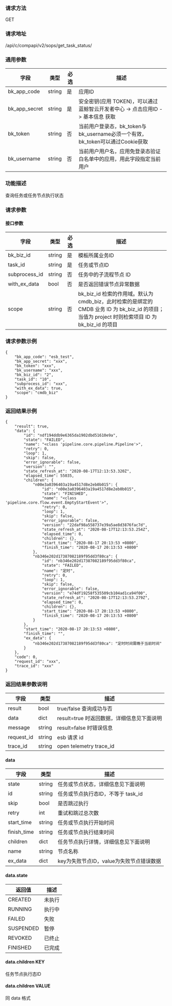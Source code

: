 
### 请求方法

GET


### 请求地址

/api/c/compapi/v2/sops/get_task_status/


### 通用参数

| 字段 | 类型 | 必选 |  描述 |
|-----------|------------|--------|------------|
| bk_app_code  |  string    | 是 | 应用ID     |
| bk_app_secret|  string    | 是 | 安全密钥(应用 TOKEN)，可以通过 蓝鲸智云开发者中心 -> 点击应用ID -> 基本信息 获取 |
| bk_token     |  string    | 否 | 当前用户登录态，bk_token与bk_username必须一个有效，bk_token可以通过Cookie获取 |
| bk_username  |  string    | 否 | 当前用户用户名，应用免登录态验证白名单中的应用，用此字段指定当前用户 |


### 功能描述

查询任务或任务节点执行状态

### 请求参数

#### 接口参数

| 字段          |  类型       | 必选   |  描述            |
|---------------|------------|--------|------------------|
|   bk_biz_id   |   string   |   是   |  模板所属业务ID   |
|   task_id     |   string   |   是   |  任务或节点ID     |
|   subprocess_id |   string   |   否   |  任务中的子流程节点 ID   |
|   with_ex_data     |   bool   |   否   |  是否返回错误节点异常数据 |
| scope | string | 否 | bk_biz_id 检索的作用域。默认为 cmdb_biz，此时检索的是绑定的 CMDB 业务 ID 为 bk_biz_id 的项目；当值为 project 时则检索项目 ID 为 bk_biz_id 的项目|

### 请求参数示例

```
{
    "bk_app_code": "esb_test",
    "bk_app_secret": "xxx",
    "bk_token": "xxx",
    "bk_username": "xxx",
    "bk_biz_id": "2",
    "task_id": "10",
    "subprocess_id": "xxx",
    "with_ex_data": true,
    "scope": "cmdb_biz"
}
```

### 返回结果示例

```
{
    "result": true,
    "data": {
        "id": "ndf194ddb9e6365da1902dbd51610e9a",
        "state": "FAILED",
        "name": "<class 'pipeline.core.pipeline.Pipeline'>",
        "retry": 0,
        "loop": 1,
        "skip": false,
        "error_ignorable": false,
        "version": "",
        "state_refresh_at": "2020-08-17T12:13:53.320Z",
        "elapsed_time": 55035,
        "children": {
            "n00e3a0396403a19a4517d8e2eb0b015": {
                "id": "n00e3a0396403a19a4517d8e2eb0b015",
                "state": "FINISHED",
                "name": "<class 'pipeline.core.flow.event.EmptyStartEvent'>",
                "retry": 0,
                "loop": 1,
                "skip": false,
                "error_ignorable": false,
                "version": "22daf98a558737e39a5ae8d3876fac7d",
                "state_refresh_at": "2020-08-17T12:13:53.254Z",
                "elapsed_time": 0,
                "children": {},
                "start_time": "2020-08-17 20:13:53 +0800",
                "finish_time": "2020-08-17 20:13:53 +0800"
            },
            "nb346e202d17387082189f95dd3f80ca": {
                "id": "nb346e202d17387082189f95dd3f80ca",
                "state": "FAILED",
                "name": "定时",
                "retry": 0,
                "loop": 1,
                "skip": false,
                "error_ignorable": false,
                "version": "e74df19258f535509cb104ad1ca94f00",
                "state_refresh_at": "2020-08-17T12:13:53.279Z",
                "elapsed_time": 0,
                "children": {},
                "start_time": "2020-08-17 20:13:53 +0800",
                "finish_time": "2020-08-17 20:13:53 +0800"
            }
        },
        "start_time": "2020-08-17 20:13:53 +0800",
        "finish_time": "",
        "ex_data": {
            "nb346e202d17387082189f95dd3f80ca": "定时时间需晚于当前时间"
        }
    },
    "code": 0,
    "request_id": "xxx",
    "trace_id": "xxx"
}
```

### 返回结果参数说明

| 字段      | 类型      | 描述      |
|-----------|----------|-----------|
|  result   |    bool    |      true/false 查询成功与否     |
|  data     |    dict    |      result=true 时返回数据，详细信息见下面说明     |
|  message  |    string  |      result=false 时错误信息     |
|  request_id     |    string  |      esb 请求 id     |
|  trace_id     |    string  |      open telemetry trace_id     |

#### data

| 字段      | 类型      | 描述      |
|-----------|----------|-----------|
|  state      |    string    |      任务或节点状态，详细信息见下面说明    |
|  id      |    string    |      任务或节点执行态ID，不等于 task_id    |
|  skip      |    bool    |      是否跳过执行    |
|  retry      |    int    |      重试和跳过总次数   |
|  start_time      |    string    |      任务或节点执行开始时间   |
|  finish_time      |    string    |      任务或节点执行结束时间    |
|  children      |    dict   |      任务节点执行详情，详细信息见下面说明   |
|  name      |    string    |      节点名称    |
|  ex_data  |  dict  | key为失败节点ID，value为失败节点错误数据 |

#### data.state

| 返回值    | 描述      |
|----------|-----------|
| CREATED   | 未执行   |  
| RUNNING   | 执行中   |
| FAILED    | 失败     |
| SUSPENDED | 暂停     |
| REVOKED   | 已终止   |
| FINISHED  | 已完成   |  

#### data.children KEY

任务节点执行态ID

#### data.children VALUE

同 data 格式
